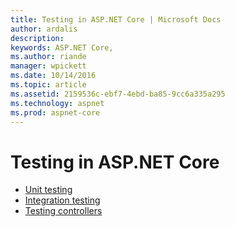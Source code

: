 ```yaml
---
title: Testing in ASP.NET Core | Microsoft Docs
author: ardalis
description: 
keywords: ASP.NET Core,
ms.author: riande
manager: wpickett
ms.date: 10/14/2016
ms.topic: article
ms.assetid: 2159536c-ebf7-4ebd-ba85-9cc6a335a295
ms.technology: aspnet
ms.prod: aspnet-core
---
```

# Testing in ASP.NET Core

- [Unit testing](https://docs.microsoft.com/dotnet/articles/core/testing/unit-testing-with-dotnet-test)
- [Integration testing](integration-testing.md)
- [Testing controllers](../mvc/controllers/testing.md)
